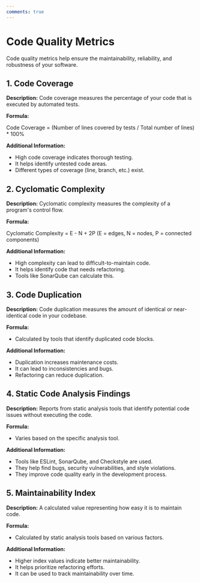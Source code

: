 ```yaml
---
comments: true
---
```

# Code Quality Metrics

Code quality metrics help ensure the maintainability, reliability, and robustness of your software.

## 1. Code Coverage

**Description:** Code coverage measures the percentage of your code that is executed by automated tests.

**Formula:**

Code Coverage = (Number of lines covered by tests / Total number of lines) * 100%

**Additional Information:**

* High code coverage indicates thorough testing.
* It helps identify untested code areas.
* Different types of coverage (line, branch, etc.) exist.

## 2. Cyclomatic Complexity

**Description:** Cyclomatic complexity measures the complexity of a program's control flow.

**Formula:**

Cyclomatic Complexity = E - N + 2P
(E = edges, N = nodes, P = connected components)

**Additional Information:**

* High complexity can lead to difficult-to-maintain code.
* It helps identify code that needs refactoring.
* Tools like SonarQube can calculate this.

## 3. Code Duplication

**Description:** Code duplication measures the amount of identical or near-identical code in your codebase.

**Formula:**

* Calculated by tools that identify duplicated code blocks.

**Additional Information:**

* Duplication increases maintenance costs.
* It can lead to inconsistencies and bugs.
* Refactoring can reduce duplication.

## 4. Static Code Analysis Findings

**Description:** Reports from static analysis tools that identify potential code issues without executing the code.

**Formula:**

* Varies based on the specific analysis tool.

**Additional Information:**

* Tools like ESLint, SonarQube, and Checkstyle are used.
* They help find bugs, security vulnerabilities, and style violations.
* They improve code quality early in the development process.

## 5. Maintainability Index

**Description:** A calculated value representing how easy it is to maintain code.

**Formula:**

* Calculated by static analysis tools based on various factors.

**Additional Information:**

* Higher index values indicate better maintainability.
* It helps prioritize refactoring efforts.
* It can be used to track maintainability over time.
